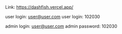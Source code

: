 Link: https://dashfish.vercel.app/


user login: user@user.com
user login: 102030

admin login: user@user.com
admin password: 102030
